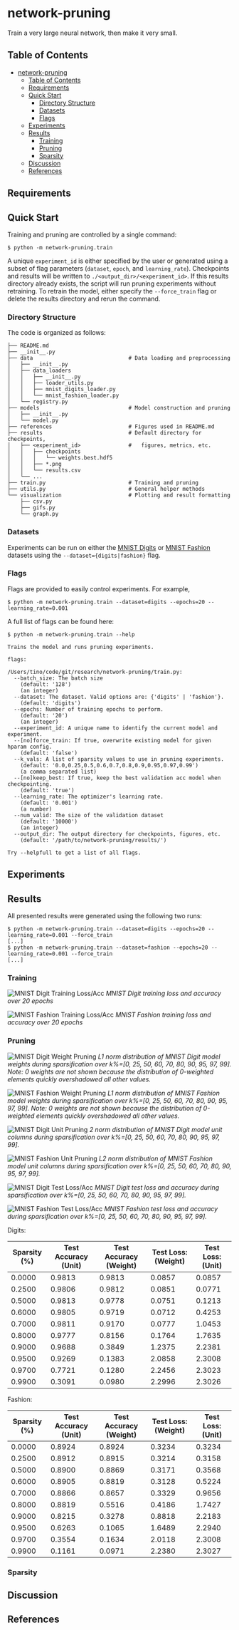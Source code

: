 # network-pruning
Train a very large neural network, then make it very small.

## Table of Contents
- [network-pruning](#network-pruning)
  - [Table of Contents](#table-of-contents)
  - [Requirements](#requirements)
  - [Quick Start](#quick-start)
    - [Directory Structure](#directory-structure)
    - [Datasets](#datasets)
    - [Flags](#flags)
  - [Experiments](#experiments)
  - [Results](#results)
    - [Training](#training)
    - [Pruning](#pruning)
    - [Sparsity](#sparsity)
  - [Discussion](#discussion)
  - [References](#references)

## Requirements

## Quick Start

Training and pruning are controlled by a single command:

```[bash]
$ python -m network-pruning.train
```

A unique `experiment_id` is either specified by the user or generated using a subset of flag parameters (`dataset`, `epoch`, and `learning_rate`). Checkpoints and results will be written to `./<output_dir>/<experiment_id>`. If this results directory already exists, the script will run pruning experiments without retraining. To retrain the model, either specify the `--force_train` flag or delete the results directory and rerun the command.

### Directory Structure

The code is organized as follows:

```[txt]
├── README.md
├── __init__.py
├── data                              # Data loading and preprocessing
│   ├── __init__.py
│   ├── data_loaders
│   │   ├── __init__.py
│   │   ├── loader_utils.py
│   │   ├── mnist_digits_loader.py
│   │   └── mnist_fashion_loader.py
│   └── registry.py
├── models                            # Model construction and pruning
│   ├── __init__.py
│   └── model.py
├── references                        # Figures used in README.md
├── results                           # Default directory for checkpoints,
│   ├── <experiment_id>               #   figures, metrics, etc.
│   │   ├── checkpoints
│   │   │   └── weights.best.hdf5
│   │   ├── *.png
│   │   └── results.csv
│   └── ...
├── train.py                          # Training and pruning
├── utils.py                          # General helper methods
└── visualization                     # Plotting and result formatting
    ├── csv.py
    ├── gifs.py
    └── graph.py
```

### Datasets

Experiments can be run on either the [MNIST Digits](http://yann.lecun.com/exdb/mnist/) or [MNIST Fashion](https://github.com/zalandoresearch/fashion-mnist) datasets using the `--dataset={digits|fashion}` flag.

### Flags

Flags are provided to easily control experiments. For example,

```[bash]
$ python -m network-pruning.train --dataset=digits --epochs=20 --learning_rate=0.001
```

A full list of flags can be found here:
```[bash]
$ python -m network-pruning.train --help

Trains the model and runs pruning experiments.

flags:

/Users/tino/code/git/research/network-pruning/train.py:
  --batch_size: The batch size
    (default: '128')
    (an integer)
  --dataset: The dataset. Valid options are: {'digits' | 'fashion'}.
    (default: 'digits')
  --epochs: Number of training epochs to perform.
    (default: '20')
    (an integer)
  --experiment_id: A unique name to identify the current model and experiment.
  --[no]force_train: If true, overwrite existing model for given hparam config.
    (default: 'false')
  --k_vals: A list of sparsity values to use in pruning experiments.
    (default: '0.0,0.25,0.5,0.6,0.7,0.8,0.9,0.95,0.97,0.99')
    (a comma separated list)
  --[no]keep_best: If true, keep the best validation acc model when checkpointing.
    (default: 'true')
  --learning_rate: The optimizer's learning rate.
    (default: '0.001')
    (a number)
  --num_valid: The size of the validation dataset
    (default: '10000')
    (an integer)
  --output_dir: The output directory for checkpoints, figures, etc.
    (default: '/path/to/network-pruning/results/')

Try --helpfull to get a list of all flags.
```

## Experiments

## Results

All presented results were generated using the following two runs:

```[bash]
$ python -m network-pruning.train --dataset=digits --epochs=20 --learning_rate=0.001 --force_train
[...]
$ python -m network-pruning.train --dataset=fashion --epochs=20 --learning_rate=0.001 --force_train
[...]
```

### Training

![MNIST Digit Training Loss/Acc](./references/digits/loss_accuracy.png)
*MNIST Digit training loss and accuracy over 20 epochs*

![MNIST Fashion Training Loss/Acc](./references/fashion/loss_accuracy.png)
*MNIST Fashion training loss and accuracy over 20 epochs*

### Pruning

![MNIST Digit Weight Pruning](./references/digits/pruned_weights.gif)
*L1 norm distribution of MNIST Digit model weights during sparsification over k%=[0, 25, 50, 60, 70, 80, 90, 95, 97, 99]. Note: 0 weights are not shown because the distribution of 0-weighted elements quickly overshadowed all other values.*

![MNIST Fashion Weight Pruning](./references/fashion/pruned_weights.gif)
*L1 norm distribution of MNIST Fashion model weights during sparsification over k%=[0, 25, 50, 60, 70, 80, 90, 95, 97, 99]. Note: 0 weights are not shown because the distribution of 0-weighted elements quickly overshadowed all other values.*

![MNIST Digit Unit Pruning](./references/digits/pruned_units.gif)
*2 norm distribution of MNIST Digit model unit columns during sparsification over k%=[0, 25, 50, 60, 70, 80, 90, 95, 97, 99].*

![MNIST Fashion Unit Pruning](./references/fashion/pruned_units.gif)
*L2 norm distribution of MNIST Fashion model unit columns during sparsification over k%=[0, 25, 50, 60, 70, 80, 90, 95, 97, 99].*

![MNIST Digit Test Loss/Acc](./references/digits/pruned_loss_accuracy.png)
*MNIST Digit test loss and accuracy during sparsification over k%=[0, 25, 50, 60, 70, 80, 90, 95, 97, 99].*

![MNIST Fashion Test Loss/Acc](./references/fashion/pruned_loss_accuracy.png)
*MNIST Fashion test loss and accuracy during sparsification over k%=[0, 25, 50, 60, 70, 80, 90, 95, 97, 99].*

Digits:

Sparsity (%)  |  Test Accuracy (Unit)  |  Test Accuracy (Weight)  |  Test Loss: (Weight)  |  Test Loss: (Unit)
--------------|--------------------------------|----------------------------------|-------------------------------|---------------------------
0.0000        |  0.9813                        |  0.9813                          |  0.0857                       |  0.0857
0.2500        |  0.9806                        |  0.9812                          |  0.0851                       |  0.0771
0.5000        |  0.9813                        |  0.9778                          |  0.0751                       |  0.1213
0.6000        |  0.9805                        |  0.9719                          |  0.0712                       |  0.4253
0.7000        |  0.9811                        |  0.9170                          |  0.0777                       |  1.0453
0.8000        |  0.9777                        |  0.8156                          |  0.1764                       |  1.7635
0.9000        |  0.9688                        |  0.3849                          |  1.2375                       |  2.2381
0.9500        |  0.9269                        |  0.1383                          |  2.0858                       |  2.3008
0.9700        |  0.7721                        |  0.1280                          |  2.2456                       |  2.3023
0.9900        |  0.3091                        |  0.0980                          |  2.2996           |   2.3026

Fashion:

Sparsity (%)  |  Test Accuracy (Unit)  |  Test Accuracy (Weight)  |  Test Loss: (Weight)  |  Test Loss: (Unit)
--------------|--------------------------------|----------------------------------|-------------------------------|---------------------------
0.0000        |  0.8924                        |  0.8924                          |  0.3234                       |  0.3234
0.2500        |  0.8912                        |  0.8915                          |  0.3214                       |  0.3158
0.5000        |  0.8900                        |  0.8869                          |  0.3171                       |  0.3568
0.6000        |  0.8905                        |  0.8819                          |  0.3128                       |  0.5224
0.7000        |  0.8866                        |  0.8657                          |  0.3329                       |  0.9656
0.8000        |  0.8819                        |  0.5516                          |  0.4186                       |  1.7427
0.9000        |  0.8215                        |  0.3278                          |  0.8818                       |  2.2183
0.9500        |  0.6263                        |  0.1065                          |  1.6489                       |  2.2940
0.9700        |  0.3554                        |  0.1634                          |  2.0118                       |  2.3008
0.9900        |  0.1161                        |  0.0971                          |  2.2380                       |  2.3027

### Sparsity

## Discussion

## References
